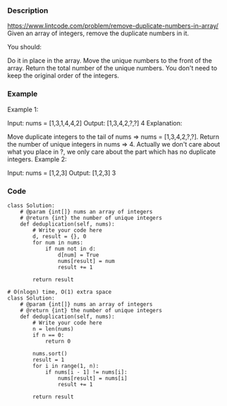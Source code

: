 ### Description
https://www.lintcode.com/problem/remove-duplicate-numbers-in-array/
Given an array of integers, remove the duplicate numbers in it.

You should:

Do it in place in the array.
Move the unique numbers to the front of the array.
Return the total number of the unique numbers.
You don't need to keep the original order of the integers.

### Example
Example 1:

Input:
nums = [1,3,1,4,4,2]
Output:
[1,3,4,2,?,?]
4
Explanation:

Move duplicate integers to the tail of nums => nums = [1,3,4,2,?,?].
Return the number of unique integers in nums => 4.
Actually we don't care about what you place in ?, we only care about the part which has no duplicate integers.
Example 2:

Input:
nums = [1,2,3]
Output:
[1,2,3]
3

### Code
```
class Solution:
    # @param {int[]} nums an array of integers
    # @return {int} the number of unique integers
    def deduplication(self, nums):
        # Write your code here
        d, result = {}, 0
        for num in nums:
            if num not in d:
                d[num] = True
                nums[result] = num
                result += 1

        return result

# O(nlogn) time, O(1) extra space
class Solution:
    # @param {int[]} nums an array of integers
    # @return {int} the number of unique integers
    def deduplication(self, nums):
        # Write your code here
        n = len(nums)
        if n == 0:
            return 0
            
        nums.sort()
        result = 1
        for i in range(1, n):
            if nums[i - 1] != nums[i]:
                nums[result] = nums[i]
                result += 1
                
        return result
```
